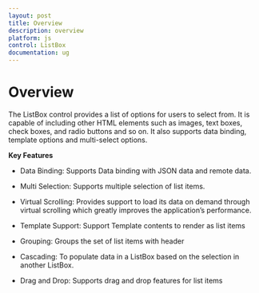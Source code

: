 ```yaml
---
layout: post
title: Overview
description: overview
platform: js
control: ListBox
documentation: ug
---
```


# Overview

The ListBox control provides a list of options for users to select from. It is capable of including other HTML elements such as images, text boxes, check boxes, and radio buttons and so on. It also supports data binding, template options and multi-select options.

**Key Features**

* Data Binding: Supports Data binding with JSON data and remote data.

* Multi Selection: Supports multiple selection of list items.

* Virtual Scrolling: Provides support to load its data on demand through virtual scrolling which greatly improves the application’s performance.

* Template Support: Support Template contents to render as list items

* Grouping: Groups the set of list items with header

* Cascading: To populate data in a ListBox based on the selection in another ListBox.

* Drag and Drop: Supports drag and drop features for list items
